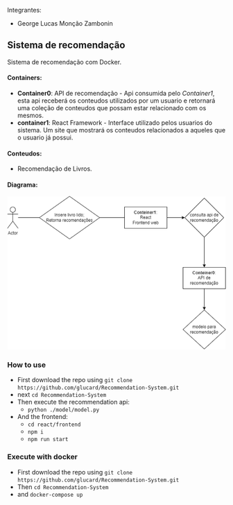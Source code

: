 Integrantes:
 - George Lucas Monção Zambonin

## Sistema de recomendação

 Sistema de recomendação com Docker.

#### Containers:

- **Container0**: API de recomendação - Api consumida pelo *Container1*, esta api receberá os conteudos utilizados por um usuario e retornará uma coleção de conteudos que possam estar relacionado com os mesmos.
- **container1**: React Framework - Interface utilizado pelos usuarios do sistema. Um site que mostrará os conteudos relacionados a aqueles que o usuario já possui.

#### Conteudos:
- Recomendação de Livros.

#### Diagrama: 

![alt text](docs/imgs/diagrama.png)

### How to use

 - First download the repo using `git clone https://github.com/glucard/Recommendation-System.git`
 - next `cd Recommendation-System`
 - Then execute the recommendation api:
    - `python ./model/model.py`
 - And the frontend:
    - `cd react/frontend`
    - `npm i`
    - `npm run start`

### Execute with docker
- First download the repo using `git clone https://github.com/glucard/Recommendation-System.git`
- Then `cd Recommendation-System`
- and `docker-compose up`